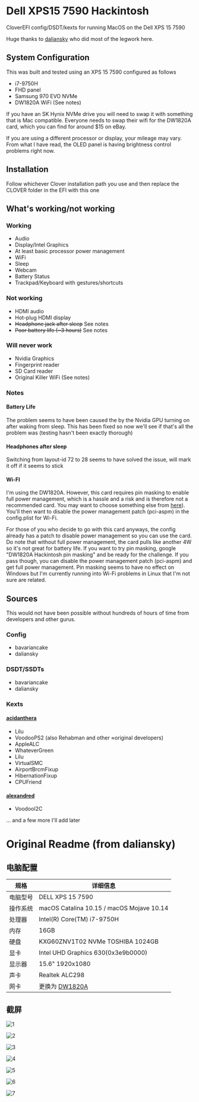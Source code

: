 # Dell XPS15 7590 Hackintosh

CloverEFI config/DSDT/kexts for running MacOS on the Dell XPS 15 7590

Huge thanks to [daliansky](https://github.com/daliansky) who did most of the legwork here.

## System Configuration

This was built and tested using an XPS 15 7590 configured as follows

* i7-9750H
* FHD panel
* Samsung 970 EVO NVMe
* DW1820A WiFi (See notes)

If you have an SK Hynix NVMe drive you will need to swap it with something that is Mac compatible. 
Everyone needs to swap their wifi for the DW1820A card, which you can find for around $15 on eBay.

If you are using a different processor or display, your mileage may vary. From what I have read, the OLED panel 
is having brightness control problems right now.

## Installation

Follow whichever Clover installation path you use and then replace the CLOVER folder in the EFI with this one

## What's working/not working

### Working

* Audio
* Display/Intel Graphics
* At least basic processor power management
* WiFi
* Sleep
* Webcam
* Battery Status
* Trackpad/Keyboard with gestures/shortcuts

### Not working

* HDMI audio
* Hot-plug HDMI display
* ~~Headphone jack after sleep~~ See notes
* ~~Poor battery life (\~3 hours)~~ See notes

### Will never work

* Nvidia Graphics
* Fingerprint reader
* SD Card reader
* Original Killer WiFi (See notes)

### Notes

#### Battery Life

The problem seems to have been caused the by the Nvidia GPU turning on after waking from sleep. This has been fixed so now we'll see if that's all the problem was (testing hasn't been exactly thorough)

#### Headphones after sleep

Switching from layout-id 72 to 28 seems to have solved the issue, will mark it off if it seems to stick

#### Wi-FI

I'm using the DW1820A. However, this card requires pin masking to enable full power management, which is a hassle and a risk and is therefore not a recommended card. You may want to choose something else from [here](https://dortania.github.io/Wireless-Buyers-Guide/types-of-wireless-card/m2.html)). You'll then want to disable the power management patch (pci-aspm) in the config.plist for Wi-Fi.

For those of you who decide to go with this card anyways, the config already has a patch to disable power management so you can use the card. Do note that without full power management, the card pulls like another 4W so it's not great for battery life. If you want to try pin masking, google "DW1820A Hackintosh pin masking" and be ready for the challenge. If you pass though, you can disable the power management patch (pci-aspm) and get full power management. Pin masking seems to have no effect on Windows but I'm currently running into Wi-Fi problems in Linux that I'm not sure are related.


## Sources

This would not have been possible without hundreds of hours of time from developers and other gurus.

### Config

* bavariancake
* daliansky

### DSDT/SSDTs

* bavariancake
* daliansky

### Kexts

#### [acidanthera](https://github.com/acidanthera)

* Lilu
* VoodooPS2 (also Rehabman and other ≈original developers)
* AppleALC
* WhateverGreen
* Lilu
* VirtualSMC
* AirportBrcmFixup
* HibernationFixup
* CPUFriend

#### [alexandred](https://github.com/alexandred)

* VoodooI2C

... and a few more I'll add later



# Original Readme (from daliansky)

## 电脑配置

| 规格     | 详细信息                                                     |
| -------- | ------------------------------------------------------------ |
| 电脑型号 | DELL XPS 15 7590                                             |
| 操作系统 | macOS Catalina 10.15 / macOS Mojave 10.14                    |
| 处理器   | Intel(R) Core(TM) i7-9750H                                   |
| 内存     | 16GB                                                         |
| 硬盘     | KXG60ZNV1T02 NVMe TOSHIBA 1024GB                             |
| 显卡     | Intel UHD Graphics 630(0x3e9b0000)                           |
| 显示器   | 15.6" 1920x1080                                              |
| 声卡     | Realtek ALC298                                               |
| 网卡     | 更换为 [DW1820A](https://blog.daliansky.net/DW1820A_BCM94350ZAE-driver-inserts-the-correct-posture.html) |

## 截屏

![1](screenshot/1.png)

![2](screenshot/2.png)

![3](screenshot/3.png)

![4](screenshot/4.png)

![5](screenshot/5.png)

![6](screenshot/6.png)

![7](screenshot/7.png)
